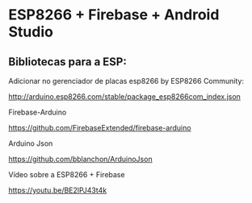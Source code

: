 # ESP8266 + Firebase + Android Studio

## Bibliotecas para a ESP:

Adicionar no gerenciador de placas esp8266 by ESP8266 Community:

http://arduino.esp8266.com/stable/package_esp8266com_index.json

Firebase-Arduino

https://github.com/FirebaseExtended/firebase-arduino

Arduino Json

https://github.com/bblanchon/ArduinoJson

Vídeo sobre a ESP8266 + Firebase

https://youtu.be/BE2lPJ43t4k

